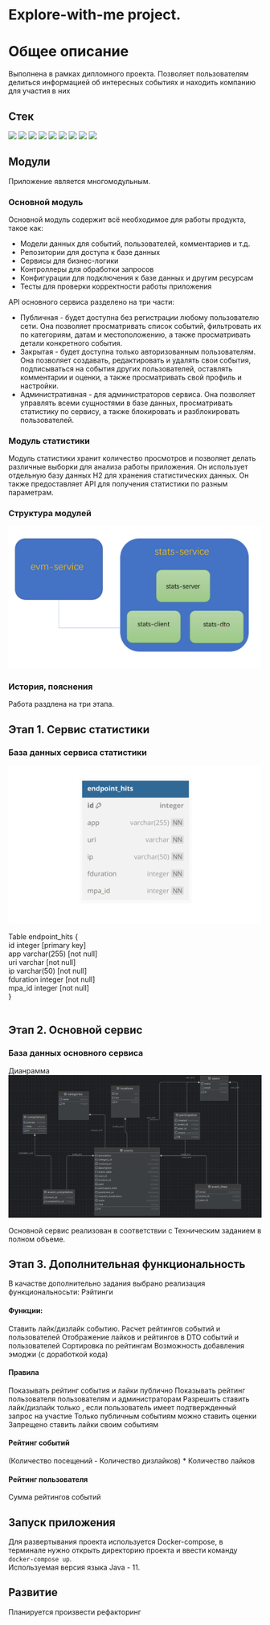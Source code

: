 # Explore-with-me project.
#  **Общее описание** #
Выполнена в рамках дипломного проекта.
Позволяет пользователям делиться информацией об интересных событиях и находить компанию для участия в них

## Стек
![](https://img.shields.io/badge/Java_11-orange)
![](https://img.shields.io/badge/Maven-red)
![](https://img.shields.io/badge/Lombok-orange)
![](https://img.shields.io/badge/Spring_boot-green)
![](https://img.shields.io/badge/Spring_validation-yellow)
![](https://img.shields.io/badge/PostgreSQL-blue)
![](https://img.shields.io/badge/Hibernate-grey)
![](https://img.shields.io/badge/JUnit-brown)
![](https://img.shields.io/badge/Mock-light)

## Модули ##
Приложение является многомодульным.

### Основной модуль

Основной модуль содержит всё необходимое для работы продукта, такое как:

- Модели данных для событий, пользователей, комментариев и т.д.
- Репозитории для доступа к базе данных
- Сервисы для бизнес-логики
- Контроллеры для обработки запросов
- Конфигурации для подключения к базе данных и другим ресурсам
- Тесты для проверки корректности работы приложения

API основного сервиса разделено на три части:

- Публичная - будет доступна без регистрации любому пользователю сети. Она позволяет просматривать список событий, фильтровать их по категориям, датам и местоположению, а также просматривать детали конкретного события.
- Закрытая - будет доступна только авторизованным пользователям. Она позволяет создавать, редактировать и удалять свои события, подписываться на события других пользователей, оставлять комментарии и оценки, а также просматривать свой профиль и настройки.
- Административная - для администраторов сервиса. Она позволяет управлять всеми сущностями в базе данных, просматривать статистику по сервису, а также блокировать и разблокировать пользователей.

### Модуль статистики

Модуль статистики хранит количество просмотров и позволяет делать различные выборки для анализа работы приложения. Он использует отдельную базу данных H2 для хранения статистических данных. Он также предоставляет API для получения статистики по разным параметрам.



### Структура модулей ###

![Architecture](/resources/arch.png)


### История, пояснения ###
Работа раздлена на три этапа.
<br/>
## Этап 1. Сервис статистики ##


### База данных сервиса статистики ###

![Architecture](/resources/stats.png)

Table endpoint_hits {  <br/>
id integer [primary key] <br/>
app varchar(255) [not null] <br/>
uri varchar [not null] <br/>
ip varchar(50) [not null] <br/>
fduration integer [not null] <br/>
mpa_id integer [not null] <br/>
} <br/><br/>


## Этап 2. Основной сервис ##

### База данных основного сервиса ###

Дианрамма
![Architecture](/resources/diagram.png)


Основной сервис реализован в соответствии с Техническим заданием в полном объеме.


## Этап 3. Дополнительная функциональность ##


В качастве дополнительно задания выбрано реализация функциональносьти: Рэйтинги 

#### Функции: ####
Ставить лайк/дизлайк событию.
Расчет рейтингов событий и пользователей
Отображение лайков и рейтингов в DTO событий и пользователей
Сортировка по рейтингам
Возможность добавления эмоджи (с доработкой кода)


#### Правила #### 
Показывать рейтинг события и лайки публично
Показывать рейтинг пользователя пользователям и администраторам
Разрешить ставить лайк/дизлайк только , если пользователь имеет подтвержденный запрос на участие
Только публичным событиям можно ставить оценки
Запрещено ставить лайки своим событиям

#### Рейтинг событий ####
(Количество посещений - Количество дизлайков)  * Количество лайков

#### Рейтинг пользователя ####
Сумма рейтингов событий

## Запуск приложения
Для развертывания проекта используется Docker-compose, в терминале нужно открыть директорию проекта и ввести команду ```docker-compose up```.  
Используемая версия языка Java - 11.

## Развитие ##
Планируется произвести рефакторинг

